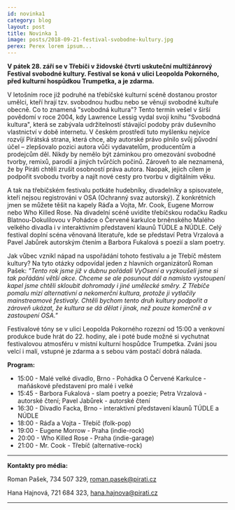 ```yaml
---
id: novinka1
category: blog
layout: post
title: Novinka 1
image: posts/2018-09-21-festival-svobodne-kultury.jpg
perex: Perex lorem ipsum...
---
```


**V pátek 28. září se v Třebíči v židovské čtvrti uskuteční multižánrový Festival svobodné kultury. Festival se koná v ulici Leopolda Pokorného, před kulturní hospůdkou Trumpetka, a je zdarma.**

V letošním roce již podruhé na třebíčské kulturní scéně dostanou prostor umělci, kteří hrají tzv. svobodnou hudbu nebo se věnují svobodné kultuře obecně. Co to znamená "svobodná kultura"? Tento termín vešel v širší povědomí v roce 2004, kdy Lawrence Lessig vydal svoji knihu "Svobodná kultura", která se zabývala udržitelností stávající podoby práv duševního vlastnictví v době internetu. V českém prostředí tuto myšlenku nejvíce rozvíjí Pirátská strana, která chce, aby autorské právo plnilo svůj původní účel – zlepšovalo pozici autora vůči vydavatelům, producentům a prodejcům děl. Nikdy by nemělo být záminkou pro omezování svobodné tvorby, remixů, parodií a jiných tvůrčích počinů. Zároveň to ale neznamená, že by Piráti chtěli zrušit osobností práva autora. Naopak, jejich cílem je podpořit svobodu tvorby a najít nové cesty pro tvorbu v digitálním věku. 

A tak na třebíčském festivalu potkáte hudebníky, divadelníky a spisovatele, kteří nejsou registrováni v OSA (Ochranný svaz autorský). Z konkrétních jmen se můžete těšit na kapely Ráďa a Vojta, Mr. Cook, Eugene Morrow nebo Who Killed Rose. Na divadelní scéně uvidíte třebíčskou rodačku Radku Blatnou-Dokulilovou v Pohádce o Červené karkulce brněnského Malého velkého divadla i v interaktivním představení klaunů TÚDLE a NÚDLE. Celý festival doplní scéna věnovaná literatuře, kde se představí Petra Vrzalová a Pavel Jabůrek autorským čtením a Barbora Fukalová s poezií a slam poetry. 

Jak vůbec vznikl nápad na uspořádání tohoto festivalu a je Třebíč městem kultury? Na tyto otázky odpovídal jeden z hlavních organizátorů Roman Pašek: _"Tento rok jsme již v dubnu pořádali VyOsení a vyzkoušeli jsme si tak pořádání větší akce. Chceme se ale posunout dál a namísto vystoupení kapel jsme chtěli skloubit dohromady i jiné umělecké směry.  Z Třebíče pomalu mizí alternativní a nekomerční kultura, protože ji vytlačily mainstreamové festivaly. Chtěli bychom tento druh kultury podpořit a zároveň ukázat, že kultura se dá dělat i jinak, než pouze komerčně a v zastoupení OSA."_

Festivalové tóny se v ulici Leopolda Pokorného rozezní od 15:00 a venkovní produkce bude hrát do 22. hodiny, ale i poté bude možné si vychutnat festivalovou atmosféru v místní kulturní hospůdce Trumpetka. Zváni jsou velcí i malí, vstupné je zdarma a s sebou vám postačí dobrá nálada. 

**Program:**
* 15:00 - Malé velké divadlo, Brno - Pohádka  O Červené Karkulce - maňáskové představení pro malé i velké
* 15:45 -  Barbora Fukalová - slam poetry a poezie; Petra Vrzalová - autorské čtení; Pavel Jabůrek - autorské čtení
* 16:30 - Divadlo Facka, Brno - interaktivní představení klaunů TÚDLE a NÚDLE
* 18:00 - Ráďa a Vojta - Třebíč (folk-pop)
* 19:00 - Eugene Morrow - Praha (indie-rock)
* 20:00 - Who Killed Rose - Praha (indie-garage)
* 21:00 - Mr. Cook - Třebíč (alternative-rock)  

---

**Kontakty pro média:**

Roman Pašek, 734 507 329, roman.pasek@pirati.cz

Hana Hajnová, 721 684 323, hana.hajnova@pirati.cz

---
